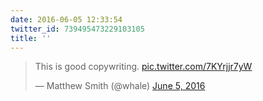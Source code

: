 ```yaml
---
date: 2016-06-05 12:33:54
twitter_id: 739495473229103105
title: ''
---
```


<blockquote class="twitter-tweet"><p lang="en" dir="ltr">This is good copywriting. <a href="https://t.co/7KYrjjr7yW">pic.twitter.com/7KYrjjr7yW</a></p>&mdash; Matthew Smith (@whale) <a href="https://twitter.com/whale/status/739479233857245184?ref_src=twsrc%5Etfw">June 5, 2016</a></blockquote>
<script async src="https://platform.twitter.com/widgets.js" charset="utf-8"></script>
